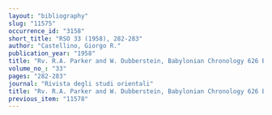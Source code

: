 ```yaml
---
layout: "bibliography"
slug: "11575"
occurrence_id: "3158"
short_title: "RSO 33 (1958), 282-283"
author: "Castellino, Giorgo R."
publication_year: "1958"
title: "Rv. R.A. Parker and W. Dubberstein, Babylonian Chronology 626 B.C. - A.D. 75"
volume_no_: "33"
pages: "282-283"
journal: "Rivista degli studi orientali"
title: "Rv. R.A. Parker and W. Dubberstein, Babylonian Chronology 626 B.C. - A.D. 75"
previous_item: "11578"
---
```


